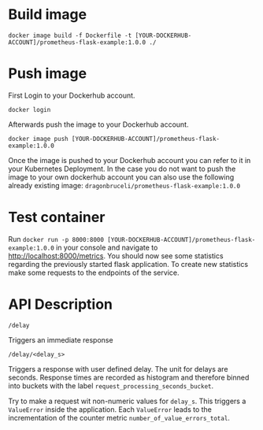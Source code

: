 # Build image

 `docker image build -f Dockerfile -t [YOUR-DOCKERHUB-ACCOUNT]/prometheus-flask-example:1.0.0 ./`

# Push image
First Login to your Dockerhub account.

`docker login`

Afterwards push the image to your Dockerhub account.

`docker image push [YOUR-DOCKERHUB-ACCOUNT]/prometheus-flask-example:1.0.0`   

Once the image is pushed to your Dockerhub account you can refer to it in your Kubernetes Deployment. In the case you do not want to push the image to your own dockerhub account you can also use the following already existing image: `dragonbruceli/prometheus-flask-example:1.0.0`

# Test container
Run `docker run -p 8000:8000 [YOUR-DOCKERHUB-ACCOUNT]/prometheus-flask-example:1.0.0` in your console and navigate to [http://localhost:8000/metrics](http://localhost:8000/metrics).
You should now see some statistics regarding the previously started flask application. To create new statistics make some requests to the endpoints of the service.

# API Description

`/delay`

Triggers an immediate response

`/delay/<delay_s>`

Triggers a response with user defined delay. The unit for delays are seconds. Response times are recorded as histogram and therefore binned into buckets with the label `request_processing_seconds_bucket`.

Try to make a request wit non-numeric values for `delay_s`. This triggers a `ValueError` inside the application. Each  `ValueError` leads to the incrementation of the counter metric `number_of_value_errors_total`.
